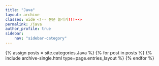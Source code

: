```yaml
---
title: "Java"
layout: archive
classes: wide <!-- 본문 늘리기!!!-->
permalink: /java
author_profile: true
sidebar:
    nav: "sidebar-category"
---
```



{% assign posts = site.categories.Java %}
{% for post in posts %} {% include archive-single.html type=page.entries_layout %} {% endfor %}